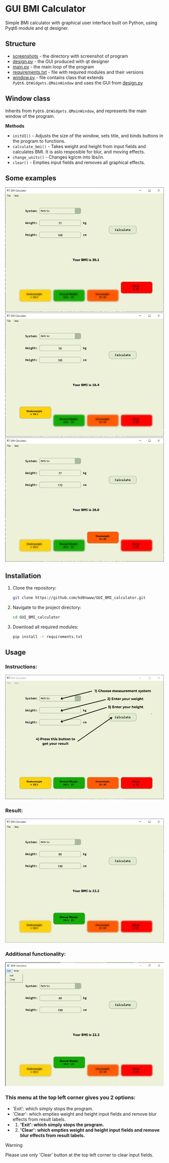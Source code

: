 # GUI BMI Calculator

Simple BMI calculator with graphical user interface built on Python, using Pyqt6 module and qt designer.

## Structure
- [screenshots](screenshots) - the directory with screenshot of program
- [design.py](design.py) - the GUI produced with qt designer
- [main.py](main.py) - the main loop of the program
- [requirements.txt](requirements.txt) - file with required modules and their versions
- [window.py](window.py) - file contains class that extends `PyQt6.QtWidgets.QMainWindow` and uses the GUI from [design.py](design.py)

## Window class

Inherits from `PyQt6.QtWidgets.QMainWindow`, and represents the main window of the program.

**Methods**
- `initUI()` - Adjusts the size of the window, sets title, and binds buttons in the program to functions.
-  `calculate_bmi()` - Takes weight and height from input fields and calculates BMI. It is aslo resposible for blur, and moving effects.
- `change_units()` - Changes kg/cm into lbs/in.
- `clear()` - Empties input fields and removes all graphical effects.

## Some examples

![screenshot](screenshots/screenshot1.PNG)
![screenshot](screenshots/screenshot2.PNG)
![screenshot](screenshots/screenshot3.PNG)

## Installation
1. Clone the repository:
    ```bash
    git clone https://github.com/kd0nwww/GUI_BMI_calculator.git
    ```
2. Navigate to the project directory:
    ```bash
    cd GUI_BMI_calculator
    ```
3. Download all required modules:
    ```bash
    pip install -r requirements.txt
    ```

## Usage

### **Instructions:**
![screenshot](screenshots/instructions.png)

### **Result:**
![screenshot](screenshots/result.PNG)

### **Additional functionality:**
![screenshot](screenshots/filemenu.png)
### **This menu at the top left corner gives you 2 options:**
- 'Exit': which simply stops the program.
- 'Clear': which empties weight and height input fields and remove blur effects from result labels.
- 1) **'Exit': which simply stops the program.**
- 2) **'Clear': which empties weight and height input fields and remove blur effects from result labels.**

> [!WARNING]
> Please use only 'Clear' button at the top left corner to clear input fields.

